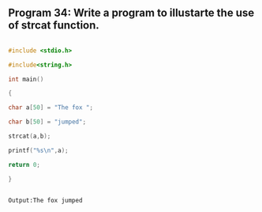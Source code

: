 ## Program 34: Write a program to illustarte the use of strcat function.

```C

#include <stdio.h>

#include<string.h>

int main()

{

char a[50] = "The fox ";

char b[50] = "jumped";

strcat(a,b);

printf("%s\n",a);

return 0;

}

```

```

Output:The fox jumped

```

